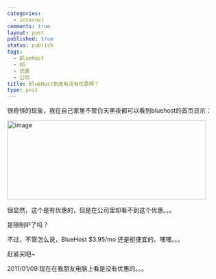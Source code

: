 ```yaml
--- 
categories: 
  - internet
comments: true
layout: post
published: true
status: publish
tags: 
  - BlueHost
  - OS
  - 优惠
  - 公司
title: BlueHost到底有没有优惠啊？
type: post
---
```

很奇怪的现象，我在自己家里不管白天黑夜都可以看到bluehost的首页显示：

<a href="/images/uploads/2011/01/image.png"><img style="display: inline; margin-left: 0px; margin-right: 0px; border: 0px;" title="image" src="/images/uploads/2011/01/image_thumb.png" border="0" alt="image" width="464" height="184"></a>

很显然，这个是有优惠的，但是在公司里却看不到这个优惠。。。

是限制IP了吗？

不过，不管怎么说，BlueHost $3.95/mo 还是挺便宜的。嘿嘿。。。

赶紧买吧~

2011/01/09:现在在我朋友电脑上看是没有优惠的。。。
